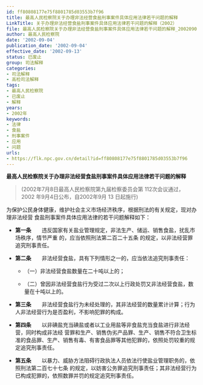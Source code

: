 ```yaml
---
id: ff80808177e75f8801785d03553b7f96
title: 最高人民检察院关于办理非法经营食盐刑事案件具体应用法律若干问题的解释
LinkTitle: 关于办理非法经营食盐刑事案件具体应用法律若干问题的解释（2002）
file: 最高人民检察院关于办理非法经营食盐刑事案件具体应用法律若干问题的解释_20020904_ff80808177e75f8801785d03553b7f96.doc
author: 最高人民检察院
date: '2002-09-04'
publication_date: '2002-09-04'
effective_date: '2002-09-13'
status: 已废止
group: 司法解释
categories:
- 司法解释
- 高检司法解释
tags:
- 最高人民检察院
- 已废止
- 解释
years:
- 2002年
keywords:
- 法律
- 食盐
- 刑事案件
- 应用
- 问题
urls:
- https://flk.npc.gov.cn/detail?id=ff80808177e75f8801785d03553b7f96
---
```


**最高人民检察院关于办理非法经营食盐刑事案件具体应用法律若干问题的解释**

> (2002年7月8日最高人民检察院第九届检察委员会第
> 112次会议通过，2002 年9月4日公布，自2002年9月
> 13 日起施行)

为保护公民身体健康，维护社会主义市场经济秩序，根据刑法的有关规定，现对办理非法经营 食盐刑事案件具体应用法律的若干问题解释如下：

- **第一条**　　违反国家有关盐业管理规定，非法生产、储运、销售食盐，扰乱市场秩序，情节严重 的，应当依照刑法第二百二十五条 的规定，以非法经营罪追究刑事责任。

- **第二条**　　非法经营食盐，具有下列情形之一的，应当依法追究刑事责任：

  - （一）非法经营食盐数量在二十吨以上的；

  - （二）曾因非法经营食盐行为受过二次以上行政处罚又非法经营食盐，数量在十吨以上的。

- **第三条**　　非法经营食盐行为未经处理的，其非法经营的数量累计计算；行为人非法经营行为是否盈利，不影响犯罪的构成。

- **第四条**　　以非碘盐充当碘盐或者以工业用盐等非食盐充当食盐进行非法经营，同时构成非法经 营罪和生产、销售伪劣产品罪、生产、销售不符合卫生标准的食品罪、生产、销售有毒、有害食品罪等其他犯罪的，依照处罚较重的规定追究刑事责任。

- **第五条**　　以暴力、威胁方法阻碍行政执法人员依法行使盐业管理职务的，依照刑法第二百七十七条 的规定，以妨害公务罪追究刑事责任；其非法经营行为已构成犯罪的，依照数罪并罚的规定追究刑事责任。
